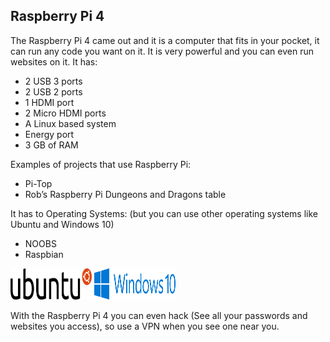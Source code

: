 ## Raspberry Pi 4

The Raspberry Pi 4 came out and it is a computer that fits in your pocket, it can run any code you want on it. It is very powerful and you can even run websites on it. It has:
* 2 USB 3 ports
* 2 USB 2 ports
* 1 HDMI port
* 2 Micro HDMI ports
* A Linux based system
* Energy port
* 3 GB of RAM

Examples of projects that use Raspberry Pi:
* Pi-Top
* Rob’s Raspberry Pi Dungeons and Dragons table

It has to Operating Systems: (but you can use other operating systems like Ubuntu and Windows 10)
* NOOBS
* Raspbian

<img src="./ubuntu.png" width="130" height="50" alt="ubuntu" />
<img src="./windows.png" width="130" height="50" alt="windows" />

With the Raspberry Pi 4 you can even hack (See all your passwords and websites you access), so use a VPN when you see one near you.

